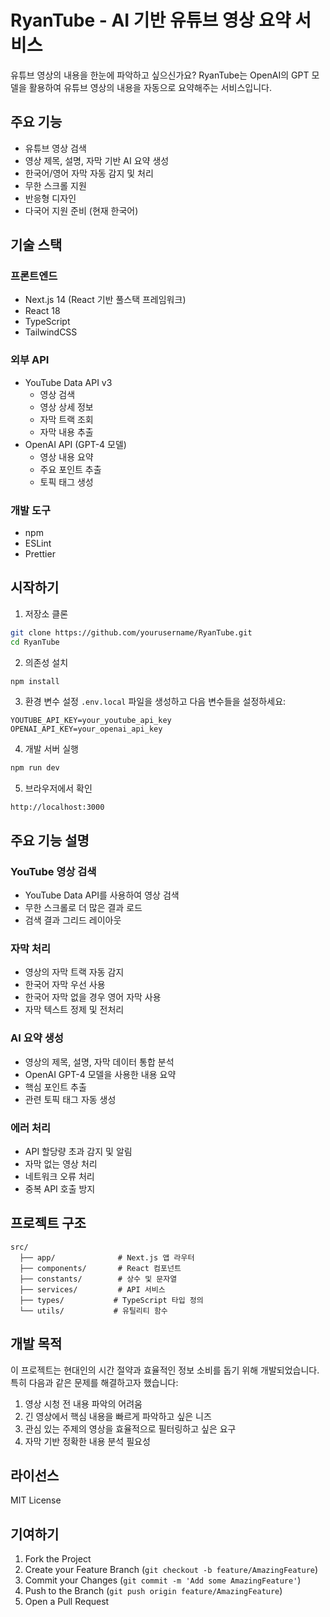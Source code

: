 # RyanTube - AI 기반 유튜브 영상 요약 서비스

유튜브 영상의 내용을 한눈에 파악하고 싶으신가요? RyanTube는 OpenAI의 GPT 모델을 활용하여 유튜브 영상의 내용을 자동으로 요약해주는 서비스입니다.

## 주요 기능

- 유튜브 영상 검색
- 영상 제목, 설명, 자막 기반 AI 요약 생성
- 한국어/영어 자막 자동 감지 및 처리
- 무한 스크롤 지원
- 반응형 디자인
- 다국어 지원 준비 (현재 한국어)

## 기술 스택

### 프론트엔드
- Next.js 14 (React 기반 풀스택 프레임워크)
- React 18
- TypeScript
- TailwindCSS

### 외부 API
- YouTube Data API v3
  - 영상 검색
  - 영상 상세 정보
  - 자막 트랙 조회
  - 자막 내용 추출
- OpenAI API (GPT-4 모델)
  - 영상 내용 요약
  - 주요 포인트 추출
  - 토픽 태그 생성

### 개발 도구
- npm
- ESLint
- Prettier

## 시작하기

1. 저장소 클론
```bash
git clone https://github.com/yourusername/RyanTube.git
cd RyanTube
```

2. 의존성 설치
```bash
npm install
```

3. 환경 변수 설정
`.env.local` 파일을 생성하고 다음 변수들을 설정하세요:
```
YOUTUBE_API_KEY=your_youtube_api_key
OPENAI_API_KEY=your_openai_api_key
```

4. 개발 서버 실행
```bash
npm run dev
```

5. 브라우저에서 확인
```
http://localhost:3000
```

## 주요 기능 설명

### YouTube 영상 검색
- YouTube Data API를 사용하여 영상 검색
- 무한 스크롤로 더 많은 결과 로드
- 검색 결과 그리드 레이아웃

### 자막 처리
- 영상의 자막 트랙 자동 감지
- 한국어 자막 우선 사용
- 한국어 자막 없을 경우 영어 자막 사용
- 자막 텍스트 정제 및 전처리

### AI 요약 생성
- 영상의 제목, 설명, 자막 데이터 통합 분석
- OpenAI GPT-4 모델을 사용한 내용 요약
- 핵심 포인트 추출
- 관련 토픽 태그 자동 생성

### 에러 처리
- API 할당량 초과 감지 및 알림
- 자막 없는 영상 처리
- 네트워크 오류 처리
- 중복 API 호출 방지

## 프로젝트 구조

```
src/
  ├── app/              # Next.js 앱 라우터
  ├── components/       # React 컴포넌트
  ├── constants/        # 상수 및 문자열
  ├── services/         # API 서비스
  ├── types/           # TypeScript 타입 정의
  └── utils/           # 유틸리티 함수
```

## 개발 목적

이 프로젝트는 현대인의 시간 절약과 효율적인 정보 소비를 돕기 위해 개발되었습니다. 특히 다음과 같은 문제를 해결하고자 했습니다:

1. 영상 시청 전 내용 파악의 어려움
2. 긴 영상에서 핵심 내용을 빠르게 파악하고 싶은 니즈
3. 관심 있는 주제의 영상을 효율적으로 필터링하고 싶은 요구
4. 자막 기반 정확한 내용 분석 필요성

## 라이선스

MIT License

## 기여하기

1. Fork the Project
2. Create your Feature Branch (`git checkout -b feature/AmazingFeature`)
3. Commit your Changes (`git commit -m 'Add some AmazingFeature'`)
4. Push to the Branch (`git push origin feature/AmazingFeature`)
5. Open a Pull Request